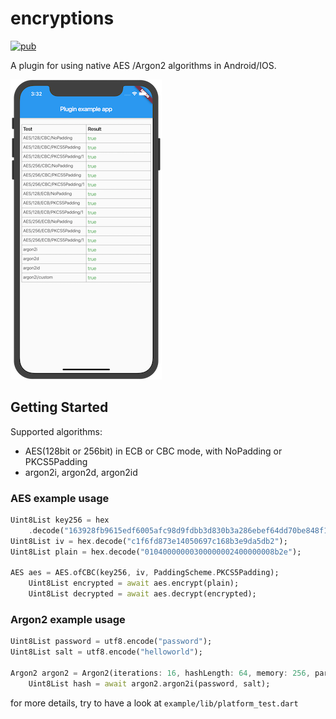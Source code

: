 # encryptions
[![pub](https://img.shields.io/pub/v/encryptions)](https://pub.dev/packages/encryptions)

A plugin for using native AES /Argon2 algorithms in Android/IOS.

![Test report](report-ios.png)

## Getting Started

Supported algorithms:

* AES(128bit or 256bit) in ECB or CBC mode,  with NoPadding or PKCS5Padding
* argon2i, argon2d, argon2id

### AES example usage

```dart
Uint8List key256 = hex
    .decode("163928fb9615edf6005afc98d9fdbb3d830b3a286ebef64dd70be848f17bf9cc");
Uint8List iv = hex.decode("c1f6fd873e14050697c168b3e9da5db2");
Uint8List plain = hex.decode("01040000000300000002400000008b2e");

AES aes = AES.ofCBC(key256, iv, PaddingScheme.PKCS5Padding);
    Uint8List encrypted = await aes.encrypt(plain);
    Uint8List decrypted = await aes.decrypt(encrypted);
```

### Argon2 example usage

```dart
Uint8List password = utf8.encode("password");
Uint8List salt = utf8.encode("helloworld");

Argon2 argon2 = Argon2(iterations: 16, hashLength: 64, memory: 256, parallelism: 2);
    Uint8List hash = await argon2.argon2i(password, salt);

```

for more details, try to have a look at `example/lib/platform_test.dart`
